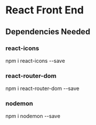 # React Front End

## Dependencies Needed

### react-icons

npm i react-icons --save

### react-router-dom

npm i react-router-dom --save

### nodemon

npm i nodemon --save